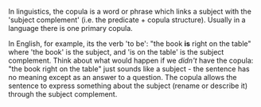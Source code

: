 In linguistics, the copula is a word or phrase which links a subject with the 'subject complement' (i.e. the predicate + copula structure). Usually in a language there is one primary copula.

In English, for example, its the verb 'to be': "the book **is** right on the table" where 'the book' is the subject, and 'is on the table' is the subject complement. Think about what would happen if we *didn't* have the copula: "the book right on the table" just sounds like a subject - the sentence has no meaning except as an answer to a question. The copula allows the sentence to express something about the subject (rename or describe it) through the subject complement.